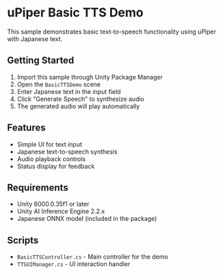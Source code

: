 # uPiper Basic TTS Demo

This sample demonstrates basic text-to-speech functionality using uPiper with Japanese text.

## Getting Started

1. Import this sample through Unity Package Manager
2. Open the `BasicTTSDemo` scene
3. Enter Japanese text in the input field
4. Click "Generate Speech" to synthesize audio
5. The generated audio will play automatically

## Features

- Simple UI for text input
- Japanese text-to-speech synthesis
- Audio playback controls
- Status display for feedback

## Requirements

- Unity 6000.0.35f1 or later
- Unity AI Inference Engine 2.2.x
- Japanese ONNX model (included in the package)

## Scripts

- `BasicTTSController.cs` - Main controller for the demo
- `TTSUIManager.cs` - UI interaction handler